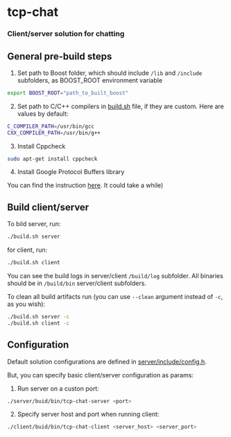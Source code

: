 # tcp-chat
### Client/server solution for chatting


## General pre-build steps

1. Set path to Boost folder, which should include `/lib` and `/include` subfolders, as BOOST_ROOT environment variable
```sh
export BOOST_ROOT="path_to_built_boost"
```

2. Set path to C/C++ compilers in [build.sh](./build.sh) file, if they are custom.
Here are values by default:
```sh
C_COMPILER_PATH=/usr/bin/gcc
CXX_COMPILER_PATH=/usr/bin/g++
```

3. Install Cppcheck
```sh
sudo apt-get install cppcheck
```

4. Install Google Protocol Buffers library

You can find the instruction [here](https://github.com/protocolbuffers/protobuf/blob/master/src/README.md).
It could take a while)

## Build client/server

To bild server, run:
```sh
./build.sh server
```
for client, run:
```sh
./build.sh client
```

You can see the build logs in server/client `/build/log` subfolder.
All binaries should be in `/build/bin` server/client subfolders.

To clean all build artifacts run (you can use `--clean` argument instead of `-c`, as you wish):

```sh
./build.sh server -c
./build.sh client -c
```
## Configuration

Default solution configurations are defined in [server/include/config.h](./server/include/config.h).

But, you can specify basic client/server configuration as params:
1. Run server on a custon port:
```sh
./server/buid/bin/tcp-chat-server <port>
```
2. Specify server host and port when running client:
```sh
./client/buid/bin/tcp-chat-client <server_host> <server_port>
```
